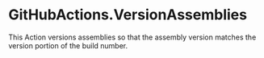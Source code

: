 # GitHubActions.VersionAssemblies
This Action versions assemblies so that the assembly version matches the version portion of the build number.
